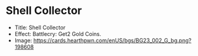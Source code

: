 # Shell Collector
- Title:  Shell Collector
- Effect:  Battlecry: Get2 Gold Coins.
- Image:  https://cards.hearthpwn.com/enUS/bgs/BG23_002_G_bg.png?198608
